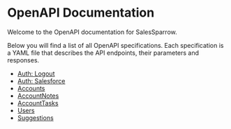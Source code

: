 # OpenAPI Documentation

Welcome to the OpenAPI documentation for SalesSparrow.

Below you will find a list of all OpenAPI specifications. Each specification is a YAML file that describes the API endpoints, their parameters and responses.

- [Auth: Logout](./Auth/Logout.yaml)
- [Auth: Salesforce](./Auth/Salesforce.yaml)
- [Accounts](./Accounts.yaml)
- [AccountNotes](./AccountNotes.yaml)
- [AccountTasks](./AccountTasks.yaml)
- [Users](./Users.yaml)
- [Suggestions](./Suggestions.yaml)


